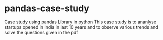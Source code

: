 # pandas-case-study
Case study using pandas Library in python
This case study is to ananlyse startups opened in India in last 10 years and to observe various trends and solve the questions given in the pdf

